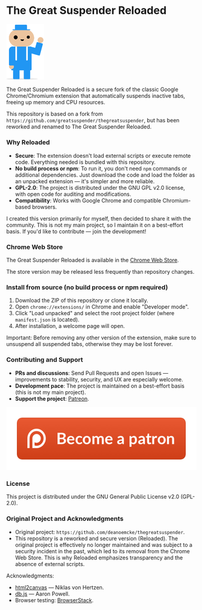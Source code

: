 # The Great Suspender Reloaded

<img src="/images/sus-guy.png" width="100px" />

The Great Suspender Reloaded is a secure fork of the classic Google Chrome/Chromium extension that automatically suspends inactive tabs, freeing up memory and CPU resources.

This repository is based on a fork from `https://github.com/greatsuspender/thegreatsuspender`, but has been reworked and renamed to The Great Suspender Reloaded. 

### Why Reloaded

- **Secure**: The extension doesn't load external scripts or execute remote code. Everything needed is bundled with this repository.
- **No build process or npm**: To run it, you don't need `npm` commands or additional dependencies. Just download the code and load the folder as an unpacked extension — it's simpler and more reliable.
- **GPL-2.0**: The project is distributed under the GNU GPL v2.0 license, with open code for auditing and modifications.
- **Compatibility**: Works with Google Chrome and compatible Chromium-based browsers.

I created this version primarily for myself, then decided to share it with the community. This is not my main project, so I maintain it on a best-effort basis. If you'd like to contribute — join the development!

### Chrome Web Store

The Great Suspender Reloaded is available in the [Chrome Web Store](https://chromewebstore.google.com/detail/the-great-suspender-reloa/hlofigcdgjlnalbkeeinfcjceabpamci).

The store version may be released less frequently than repository changes.

### Install from source (no build process or npm required)

1. Download the ZIP of this repository or clone it locally.
2. Open `chrome://extensions/` in Chrome and enable "Developer mode".
3. Click "Load unpacked" and select the root project folder (where `manifest.json` is located).
4. After installation, a welcome page will open.

Important: Before removing any other version of the extension, make sure to unsuspend all suspended tabs, otherwise they may be lost forever.


### Contributing and Support

- **PRs and discussions**: Send Pull Requests and open Issues — improvements to stability, security, and UX are especially welcome.
- **Development pace**: The project is maintained on a best-effort basis (this is not my main project).
- **Support the project**: [Patreon](https://patreon.com/The_Great_Suspender_Reloaded).

[![Support on Patreon](images/patron.png)](https://patreon.com/The_Great_Suspender_Reloaded)

### License

This project is distributed under the GNU General Public License v2.0 (GPL-2.0).

### Original Project and Acknowledgments

- Original project: `https://github.com/deanoemcke/thegreatsuspender`.
- This repository is a reworked and secure version (Reloaded). The original project is effectively no longer maintained and was subject to a security incident in the past, which led to its removal from the Chrome Web Store. This is why Reloaded emphasizes transparency and the absence of external scripts.

Acknowledgments:

- [html2canvas](https://github.com/niklasvh/html2canvas) — Niklas von Hertzen.
- [db.js](https://github.com/aaronpowell/db.js) — Aaron Powell.
- Browser testing: [BrowserStack](https://www.browserstack.com).
